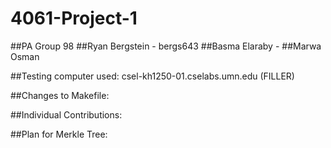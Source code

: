 # 4061-Project-1

##PA Group 98
##Ryan Bergstein - bergs643
##Basma Elaraby - 
##Marwa Osman

##Testing computer used: csel-kh1250-01.cselabs.umn.edu (FILLER)

##Changes to Makefile: 

##Individual Contributions: 

##Plan for Merkle Tree: 
